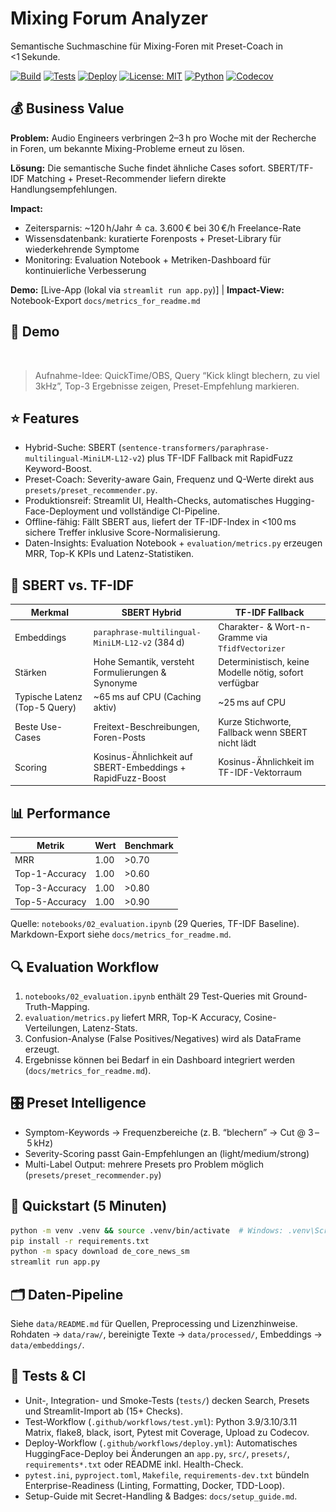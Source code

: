 # Mixing Forum Analyzer
Semantische Suchmaschine für Mixing-Foren mit Preset-Coach in <1 Sekunde.

[![Build](https://github.com/steme855/mixing-forum-analyzer/actions/workflows/ci.yml/badge.svg)](https://github.com/steme855/mixing-forum-analyzer/actions/workflows/ci.yml)
[![Tests](https://github.com/steme855/mixing-forum-analyzer/actions/workflows/test.yml/badge.svg)](https://github.com/steme855/mixing-forum-analyzer/actions/workflows/test.yml)
[![Deploy](https://github.com/steme855/mixing-forum-analyzer/actions/workflows/deploy.yml/badge.svg)](https://github.com/steme855/mixing-forum-analyzer/actions/workflows/deploy.yml)
[![License: MIT](https://img.shields.io/github/license/steme855/mixing-forum-analyzer.svg)](LICENSE)
[![Python](https://img.shields.io/badge/python-3.9%20%7C%203.10%20%7C%203.11-blue?logo=python)](pyproject.toml)
[![Codecov](https://codecov.io/gh/steme855/mixing-forum-analyzer/branch/main/graph/badge.svg)](https://codecov.io/gh/steme855/mixing-forum-analyzer)

## 💰 Business Value

**Problem:** Audio Engineers verbringen 2–3 h pro Woche mit der Recherche in Foren, um bekannte Mixing-Probleme erneut zu lösen.

**Lösung:** Die semantische Suche findet ähnliche Cases sofort. SBERT/TF-IDF Matching + Preset-Recommender liefern direkte Handlungsempfehlungen.

**Impact:**
- Zeitersparnis: ~120 h/Jahr ≙ ca. 3.600 € bei 30 €/h Freelance-Rate
- Wissensdatenbank: kuratierte Forenposts + Preset-Library für wiederkehrende Symptome
- Monitoring: Evaluation Notebook + Metriken-Dashboard für kontinuierliche Verbesserung

**Demo:** [Live-App (lokal via `streamlit run app.py`)] | **Impact-View:** Notebook-Export `docs/metrics_for_readme.md`

## 🎥 Demo

![Demo](docs/demo.gif)

> Aufnahme-Idee: QuickTime/OBS, Query “Kick klingt blechern, zu viel 3kHz”, Top-3 Ergebnisse zeigen, Preset-Empfehlung markieren.

## ⭐ Features

- Hybrid-Suche: SBERT (`sentence-transformers/paraphrase-multilingual-MiniLM-L12-v2`) plus TF-IDF Fallback mit RapidFuzz Keyword-Boost.
- Preset-Coach: Severity-aware Gain, Frequenz und Q-Werte direkt aus `presets/preset_recommender.py`.
- Produktionsreif: Streamlit UI, Health-Checks, automatisches Hugging-Face-Deployment und vollständige CI-Pipeline.
- Offline-fähig: Fällt SBERT aus, liefert der TF-IDF-Index in <100 ms sichere Treffer inklusive Score-Normalisierung.
- Daten-Insights: Evaluation Notebook + `evaluation/metrics.py` erzeugen MRR, Top-K KPIs und Latenz-Statistiken.

## 🔬 SBERT vs. TF-IDF

| Merkmal | SBERT Hybrid | TF-IDF Fallback |
|---------|--------------|-----------------|
| Embeddings | `paraphrase-multilingual-MiniLM-L12-v2` (384 d) | Charakter- & Wort-n-Gramme via `TfidfVectorizer` |
| Stärken | Hohe Semantik, versteht Formulierungen & Synonyme | Deterministisch, keine Modelle nötig, sofort verfügbar |
| Typische Latenz (Top-5 Query) | ~65 ms auf CPU (Caching aktiv) | ~25 ms auf CPU |
| Beste Use-Cases | Freitext-Beschreibungen, Foren-Posts | Kurze Stichworte, Fallback wenn SBERT nicht lädt |
| Scoring | Kosinus-Ähnlichkeit auf SBERT-Embeddings + RapidFuzz-Boost | Kosinus-Ähnlichkeit im TF-IDF-Vektorraum |

## 📊 Performance

| Metrik | Wert | Benchmark |
|--------|------|-----------|
| MRR | 1.00 | >0.70 |
| Top-1-Accuracy | 1.00 | >0.60 |
| Top-3-Accuracy | 1.00 | >0.80 |
| Top-5-Accuracy | 1.00 | >0.90 |

Quelle: `notebooks/02_evaluation.ipynb` (29 Queries, TF-IDF Baseline). Markdown-Export siehe `docs/metrics_for_readme.md`.

## 🔍 Evaluation Workflow

1. `notebooks/02_evaluation.ipynb` enthält 29 Test-Queries mit Ground-Truth-Mapping.
2. `evaluation/metrics.py` liefert MRR, Top-K Accuracy, Cosine-Verteilungen, Latenz-Stats.
3. Confusion-Analyse (False Positives/Negatives) wird als DataFrame erzeugt.
4. Ergebnisse können bei Bedarf in ein Dashboard integriert werden (`docs/metrics_for_readme.md`).

## 🎛️ Preset Intelligence

- Symptom-Keywords → Frequenzbereiche (z. B. “blechern” → Cut @ 3 – 5 kHz)
- Severity-Scoring passt Gain-Empfehlungen an (light/medium/strong)
- Multi-Label Output: mehrere Presets pro Problem möglich (`presets/preset_recommender.py`)

## 🚀 Quickstart (5 Minuten)

```bash
python -m venv .venv && source .venv/bin/activate  # Windows: .venv\Scripts\activate
pip install -r requirements.txt
python -m spacy download de_core_news_sm
streamlit run app.py
```

## 🗂️ Daten-Pipeline

Siehe `data/README.md` für Quellen, Preprocessing und Lizenzhinweise. Rohdaten → `data/raw/`, bereinigte Texte → `data/processed/`, Embeddings → `data/embeddings/`.

## 🧪 Tests & CI

- Unit-, Integration- und Smoke-Tests (`tests/`) decken Search, Presets und Streamlit-Import ab (15+ Checks).
- Test-Workflow (`.github/workflows/test.yml`): Python 3.9/3.10/3.11 Matrix, flake8, black, isort, Pytest mit Coverage, Upload zu Codecov.
- Deploy-Workflow (`.github/workflows/deploy.yml`): Automatisches HuggingFace-Deploy bei Änderungen an `app.py`, `src/`, `presets/`, `requirements*.txt` oder README inkl. Health-Check.
- `pytest.ini`, `pyproject.toml`, `Makefile`, `requirements-dev.txt` bündeln Enterprise-Readiness (Linting, Formatting, Docker, TDD-Loop).
- Setup-Guide mit Secret-Handling & Badges: `docs/setup_guide.md`.
